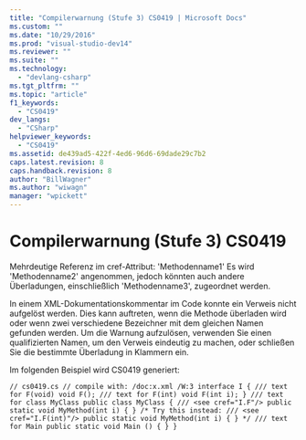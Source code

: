 ```yaml
---
title: "Compilerwarnung (Stufe 3) CS0419 | Microsoft Docs"
ms.custom: ""
ms.date: "10/29/2016"
ms.prod: "visual-studio-dev14"
ms.reviewer: ""
ms.suite: ""
ms.technology: 
  - "devlang-csharp"
ms.tgt_pltfrm: ""
ms.topic: "article"
f1_keywords: 
  - "CS0419"
dev_langs: 
  - "CSharp"
helpviewer_keywords: 
  - "CS0419"
ms.assetid: de439ad5-422f-4ed6-96d6-69dade29c7b2
caps.latest.revision: 8
caps.handback.revision: 8
author: "BillWagner"
ms.author: "wiwagn"
manager: "wpickett"
---
```

# Compilerwarnung (Stufe 3) CS0419
Mehrdeutige Referenz im cref\-Attribut: 'Methodenname1'  Es wird 'Methodenname2' angenommen, jedoch könnten auch andere Überladungen, einschließlich 'Methodenname3', zugeordnet werden.  
  
 In einem XML\-Dokumentationskommentar im Code konnte ein Verweis nicht aufgelöst werden. Dies kann auftreten, wenn die Methode überladen wird oder wenn zwei verschiedene Bezeichner mit dem gleichen Namen gefunden werden. Um die Warnung aufzulösen, verwenden Sie einen qualifizierten Namen, um den Verweis eindeutig zu machen, oder schließen Sie die bestimmte Überladung in Klammern ein.  
  
 Im folgenden Beispiel wird CS0419 generiert:  
  
```  
// cs0419.cs // compile with: /doc:x.xml /W:3 interface I { /// text for F(void) void F(); /// text for F(int) void F(int i); } /// text for class MyClass public class MyClass { /// <see cref="I.F"/> public static void MyMethod(int i) { } /* Try this instead: /// <see cref="I.F(int)"/> public static void MyMethod(int i) { } */ /// text for Main public static void Main () { } }  
```